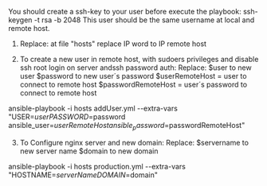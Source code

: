 You should create a ssh-key to your user before execute the playbook: 
ssh-keygen -t rsa -b 2048
This user should be the same username at local and remote host.


1. Replace: at file "hosts" replace IP word to IP remote host

2. To create a new user in remote host, with sudoers privileges and disable ssh root login on server andssh password auth:
Replace:
$user to new user
$password to new user´s password
$userRemoteHost = user to connect to remote host
$passwordRemoteHost = user´s password to connect to remote host

ansible-playbook -i hosts addUser.yml --extra-vars "USER=$user PASSWORD=$password ansible_user=$userRemoteHost ansible_password=$passwordRemoteHost"

3. To Configure nginx server and new domain:
Replace:
$servername to new server name
$domain to new domain

ansible-playbook -i hosts production.yml --extra-vars "HOSTNAME=$serverName DOMAIN=$domain"